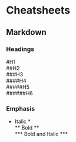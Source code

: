 # Cheatsheets

## Markdown

### Headings

#H1 <br>
##H2 <br>
###H3 <br>
####H4 <br>
#####H5 <br>
######H6 <br>

### Emphasis

* Italic * <br>
** Bold ** <br>
*** Bold and Italic *** <br>
